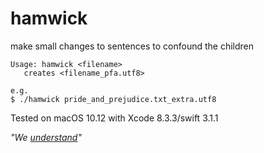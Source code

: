 # hamwick

make small changes to sentences to confound the children  

```Shell
Usage: hamwick <filename>
   creates <filename_pfa.utf8>

e.g.  
$ ./hamwick pride_and_prejudice.txt_extra.utf8

```

Tested on macOS 10.12 with Xcode 8.3.3/swift 3.1.1
  
*"We [understand](http://syntience.com/)"*  



